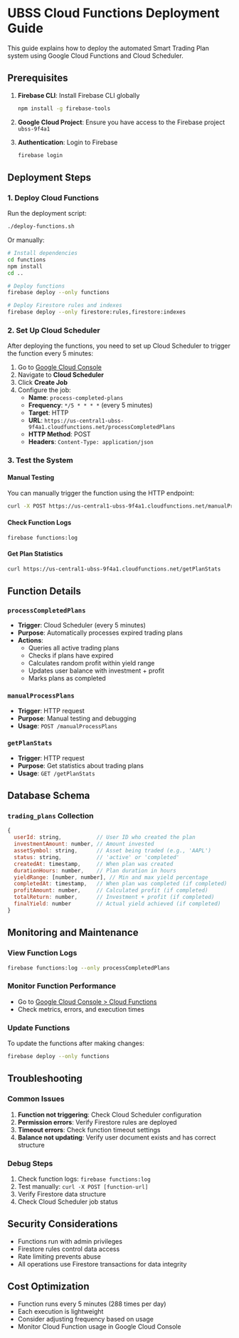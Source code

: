 # UBSS Cloud Functions Deployment Guide

This guide explains how to deploy the automated Smart Trading Plan system using Google Cloud Functions and Cloud Scheduler.

## Prerequisites

1. **Firebase CLI**: Install Firebase CLI globally
   ```bash
   npm install -g firebase-tools
   ```

2. **Google Cloud Project**: Ensure you have access to the Firebase project `ubss-9f4a1`

3. **Authentication**: Login to Firebase
   ```bash
   firebase login
   ```

## Deployment Steps

### 1. Deploy Cloud Functions

Run the deployment script:
```bash
./deploy-functions.sh
```

Or manually:
```bash
# Install dependencies
cd functions
npm install
cd ..

# Deploy functions
firebase deploy --only functions

# Deploy Firestore rules and indexes
firebase deploy --only firestore:rules,firestore:indexes
```

### 2. Set Up Cloud Scheduler

After deploying the functions, you need to set up Cloud Scheduler to trigger the function every 5 minutes:

1. Go to [Google Cloud Console](https://console.cloud.google.com/)
2. Navigate to **Cloud Scheduler**
3. Click **Create Job**
4. Configure the job:
   - **Name**: `process-completed-plans`
   - **Frequency**: `*/5 * * * *` (every 5 minutes)
   - **Target**: HTTP
   - **URL**: `https://us-central1-ubss-9f4a1.cloudfunctions.net/processCompletedPlans`
   - **HTTP Method**: POST
   - **Headers**: `Content-Type: application/json`

### 3. Test the System

#### Manual Testing
You can manually trigger the function using the HTTP endpoint:
```bash
curl -X POST https://us-central1-ubss-9f4a1.cloudfunctions.net/manualProcessPlans
```

#### Check Function Logs
```bash
firebase functions:log
```

#### Get Plan Statistics
```bash
curl https://us-central1-ubss-9f4a1.cloudfunctions.net/getPlanStats
```

## Function Details

### `processCompletedPlans`
- **Trigger**: Cloud Scheduler (every 5 minutes)
- **Purpose**: Automatically processes expired trading plans
- **Actions**:
  - Queries all active trading plans
  - Checks if plans have expired
  - Calculates random profit within yield range
  - Updates user balance with investment + profit
  - Marks plans as completed

### `manualProcessPlans`
- **Trigger**: HTTP request
- **Purpose**: Manual testing and debugging
- **Usage**: `POST /manualProcessPlans`

### `getPlanStats`
- **Trigger**: HTTP request
- **Purpose**: Get statistics about trading plans
- **Usage**: `GET /getPlanStats`

## Database Schema

### `trading_plans` Collection
```javascript
{
  userId: string,           // User ID who created the plan
  investmentAmount: number, // Amount invested
  assetSymbol: string,      // Asset being traded (e.g., 'AAPL')
  status: string,           // 'active' or 'completed'
  createdAt: timestamp,     // When plan was created
  durationHours: number,    // Plan duration in hours
  yieldRange: [number, number], // Min and max yield percentage
  completedAt: timestamp,   // When plan was completed (if completed)
  profitAmount: number,     // Calculated profit (if completed)
  totalReturn: number,      // Investment + profit (if completed)
  finalYield: number        // Actual yield achieved (if completed)
}
```

## Monitoring and Maintenance

### View Function Logs
```bash
firebase functions:log --only processCompletedPlans
```

### Monitor Function Performance
- Go to [Google Cloud Console > Cloud Functions](https://console.cloud.google.com/functions)
- Check metrics, errors, and execution times

### Update Functions
To update the functions after making changes:
```bash
firebase deploy --only functions
```

## Troubleshooting

### Common Issues

1. **Function not triggering**: Check Cloud Scheduler configuration
2. **Permission errors**: Verify Firestore rules are deployed
3. **Timeout errors**: Check function timeout settings
4. **Balance not updating**: Verify user document exists and has correct structure

### Debug Steps

1. Check function logs: `firebase functions:log`
2. Test manually: `curl -X POST [function-url]`
3. Verify Firestore data structure
4. Check Cloud Scheduler job status

## Security Considerations

- Functions run with admin privileges
- Firestore rules control data access
- Rate limiting prevents abuse
- All operations use Firestore transactions for data integrity

## Cost Optimization

- Function runs every 5 minutes (288 times per day)
- Each execution is lightweight
- Consider adjusting frequency based on usage
- Monitor Cloud Function usage in Google Cloud Console


